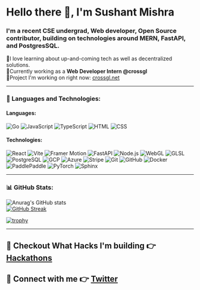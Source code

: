 # Hello there 👋,  I'm Sushant Mishra

### I'm a recent CSE undergrad, Web developer, Open Source contributor, building on technologies around MERN, FastAPI, and PostgresSQL.

🔹I love learning about up-and-coming tech as well as decentralized solutions.  
🔹Currently working as a **Web Developer Intern @crossgl**  
🔹Project I'm working on right now: [crossgl.net](https://crossgl.net/)

---

### 🔧 Languages and Technologies:

#### Languages:
![Go](https://img.shields.io/badge/Go-%2300ADD8.svg?style=for-the-badge&logo=go&logoColor=white)
![JavaScript](https://img.shields.io/badge/JavaScript-%23F7DF1E.svg?style=for-the-badge&logo=javascript&logoColor=black)
![TypeScript](https://img.shields.io/badge/TypeScript-%23007ACC.svg?style=for-the-badge&logo=typescript&logoColor=white)
![HTML](https://img.shields.io/badge/HTML-%23E34F26.svg?style=for-the-badge&logo=html5&logoColor=white)
![CSS](https://img.shields.io/badge/CSS-%231572B6.svg?style=for-the-badge&logo=css3&logoColor=white)

#### Technologies:
![React](https://img.shields.io/badge/React-%2361DAFB.svg?style=for-the-badge&logo=react&logoColor=black)
![Vite](https://img.shields.io/badge/Vite-%23646CFF.svg?style=for-the-badge&logo=vite&logoColor=white)
![Framer Motion](https://img.shields.io/badge/Framer_Motion-%23FF7EBD.svg?style=for-the-badge&logo=framer&logoColor=white)
![FastAPI](https://img.shields.io/badge/FastAPI-%2300C7B7.svg?style=for-the-badge&logo=fastapi&logoColor=white)
![Node.js](https://img.shields.io/badge/Node.js-%23339933.svg?style=for-the-badge&logo=node-dot-js&logoColor=white)
![WebGL](https://img.shields.io/badge/WebGL-%23EA5034.svg?style=for-the-badge&logo=webgl&logoColor=white)
![GLSL](https://img.shields.io/badge/GLSL-%23FFD700.svg?style=for-the-badge&logo=opengl&logoColor=black)
![PostgreSQL](https://img.shields.io/badge/Postgres-%23336791.svg?style=for-the-badge&logo=postgresql&logoColor=white)
![GCP](https://img.shields.io/badge/GCP-%234285F4.svg?style=for-the-badge&logo=googlecloud&logoColor=white)
![Azure](https://img.shields.io/badge/Azure-%230072C6.svg?style=for-the-badge&logo=microsoftazure&logoColor=white)
![Stripe](https://img.shields.io/badge/Stripe-%23646CFF.svg?style=for-the-badge&logo=stripe&logoColor=white)
![Git](https://img.shields.io/badge/Git-%23F05032.svg?style=for-the-badge&logo=git&logoColor=white)
![GitHub](https://img.shields.io/badge/GitHub-%23181717.svg?style=for-the-badge&logo=github&logoColor=white)
![Docker](https://img.shields.io/badge/Docker-%232496ED.svg?style=for-the-badge&logo=docker&logoColor=white)
![PaddlePaddle](https://img.shields.io/badge/PaddlePaddle-%230A9EDC.svg?style=for-the-badge&logo=paddlepaddle&logoColor=white)
![PyTorch](https://img.shields.io/badge/PyTorch-%23EE4C2C.svg?style=for-the-badge&logo=pytorch&logoColor=white)
![Sphinx](https://img.shields.io/badge/Sphinx-%2300A7C6.svg?style=for-the-badge&logo=sphinx&logoColor=white)

---

### 📊 GitHub Stats:

![Anurag's GitHub stats](https://github-readme-stats.vercel.app/api?username=dracry0&hide=stars,contribs,prs_icons=true&show=prs_merged,prs_merged_percentage&theme=gotham&title_color=bc232f)
<br/>
[![GitHub Streak](https://streak-stats.demolab.com/?user=dracry0&theme=radical)](https://git.io/streak-stats)

[![trophy](https://github-profile-trophy.vercel.app/?username=dracry0&theme=radical&column=3&margin-w=15&margin-h=15&no-frame=true&title=Commits)](https://github.com/dracry0)

---

## 🚀 Checkout What Hacks I'm building 👉 [Hackathons](https://devpost.com/DRACrY0?ref_content=user-portfolio&ref_feature=portfolio&ref_medium=global-nav)

## 🔗 Connect with me 👉 [Twitter](https://twitter.com/_DRACrY)
